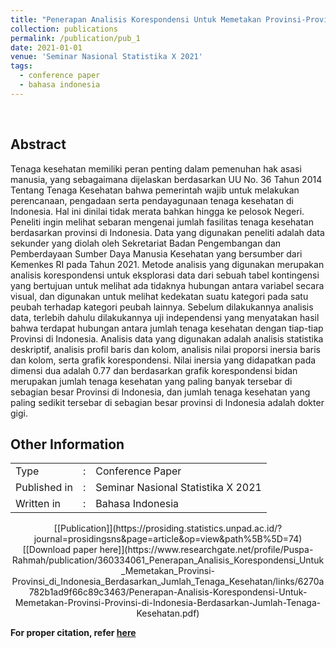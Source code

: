 ```yaml
---
title: "Penerapan Analisis Korespondensi Untuk Memetakan Provinsi-Provinsi di Indonesia Berdasarkan Jumlah Tenaga Kesehatan"
collection: publications
permalink: /publication/pub_1
date: 2021-01-01
venue: 'Seminar Nasional Statistika X 2021'
tags:
  - conference paper
  - bahasa indonesia
---
```

<br>

## Abstract
Tenaga kesehatan memiliki peran penting dalam pemenuhan hak asasi manusia, yang sebagaimana dijelaskan berdasarkan UU No. 36 Tahun 2014 Tentang Tenaga Kesehatan bahwa pemerintah wajib untuk melakukan perencanaan, pengadaan serta pendayagunaan tenaga kesehatan di Indonesia. Hal ini dinilai tidak merata bahkan hingga ke pelosok Negeri. Peneliti ingin melihat sebaran mengenai jumlah fasilitas tenaga kesehatan berdasarkan provinsi di Indonesia. Data yang digunakan peneliti adalah data sekunder yang diolah oleh Sekretariat Badan Pengembangan dan Pemberdayaan Sumber Daya Manusia Kesehatan yang bersumber dari Kemenkes RI pada Tahun 2021. Metode analisis yang digunakan merupakan analisis korespondensi untuk eksplorasi data dari sebuah tabel kontingensi yang bertujuan untuk melihat ada tidaknya hubungan antara variabel secara visual, dan digunakan untuk melihat kedekatan suatu kategori pada satu peubah terhadap kategori peubah lainnya. Sebelum dilakukannya analisis data, terlebih dahulu dilakukannya uji independensi yang menyatakan hasil bahwa terdapat hubungan antara jumlah tenaga kesehatan dengan tiap-tiap Provinsi di Indonesia. Analisis data yang digunakan adalah analisis statistika deskriptif, analisis profil baris dan kolom, analisis nilai proporsi inersia baris dan kolom, serta grafik korespondensi. Nilai inersia yang didapatkan pada dimensi dua adalah 0.77 dan berdasarkan grafik korespondensi bidan merupakan jumlah tenaga kesehatan yang paling banyak tersebar di sebagian besar Provinsi di Indonesia, dan jumlah tenaga kesehatan yang paling sedikit tersebar di sebagian besar provinsi di Indonesia adalah dokter gigi.
<br>

## Other Information
<table>
  <tr>
    <td>Type</td>
    <td>:</td>
    <td>Conference Paper</td>
  </tr>
  <tr>
    <td>Published in</td>
    <td>:</td>
    <td>Seminar Nasional Statistika X 2021</td>
  </tr>
  <tr>
    <td>Written in</td>
    <td>:</td>
    <td>Bahasa Indonesia</td>
  </tr>
</table>

<p align="center">
  [[Publication]](https://prosiding.statistics.unpad.ac.id/?journal=prosidingsns&page=article&op=view&path%5B%5D=74)
  [[Download paper here]](https://www.researchgate.net/profile/Puspa-Rahmah/publication/360334061_Penerapan_Analisis_Korespondensi_Untuk_Memetakan_Provinsi-Provinsi_di_Indonesia_Berdasarkan_Jumlah_Tenaga_Kesehatan/links/6270a782b1ad9f66c89c3463/Penerapan-Analisis-Korespondensi-Untuk-Memetakan-Provinsi-Provinsi-di-Indonesia-Berdasarkan-Jumlah-Tenaga-Kesehatan.pdf)
</p>

**For proper citation, refer [here](https://scholar.google.com/scholar?hl=en&as_sdt=0%2C5&q=Penerapan+Analisis+Korespondensi+Untuk+Memetakan+Provinsi-Provinsi+di+Indonesia+Berdasarkan+Jumlah+Tenaga+Kesehatan&btnG=#d=gs_cit&t=1692516230052&u=%2Fscholar%3Fq%3Dinfo%3AOXtdUsBp2PAJ%3Ascholar.google.com%2F%26output%3Dcite%26scirp%3D0%26hl%3Did)**